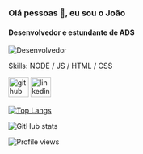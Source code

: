 ### Olá pessoas 👋, eu sou o João 
#### Desenvolvedor e estundante de ADS  
![Desenvolvedor ](https://i.pinimg.com/originals/3d/13/d6/3d13d6d59538d88c4cbe3948b8880a53.gif)



Skills: NODE / JS / HTML / CSS


[<img src='https://cdn.jsdelivr.net/npm/simple-icons@3.0.1/icons/github.svg' alt='github' height='40'>](https://github.com/Alencars)  [<img src='https://cdn.jsdelivr.net/npm/simple-icons@3.0.1/icons/linkedin.svg' alt='linkedin' height='40'>](https://www.linkedin.com/in/jo%C3%A3o-vitor-de-alencar-da-silva-3374a56b//)


[![Top Langs](https://github-readme-stats.vercel.app/api/top-langs/?username=Alencars&theme=highcontrast)](https://github.com/anuraghazra/github-readme-stats)

![GitHub stats](https://github-readme-stats.vercel.app/api?username=Alencars&theme=synthwave&show_icons=true)  

![Profile views](https://gpvc.arturio.dev/Alencars)  
